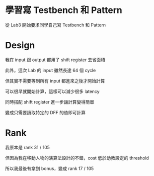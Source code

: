# 學習寫 Testbench 和 Pattern

從 Lab3 開始要求同學自己寫 Testbench 和 Pattern

# Design

我在 input 跟 output 都用了 shift register 去省面積

此外，這次 Lab 的 input 雖然長達 64 個 cycle

但其實不需要等到所有 input 都進來之後才開始計算

可以很早就開始計算，這樣可以減少很多 latency

同時搭配 shift register 進一步讓計算變得簡單

變成只需要讀取特定的 DFF 的值即可計算

# Rank

我原本是 rank 31 / 105

但因為我在移動人物的演算法設計的不錯，cost 低於助教設定的 threshold

所以我最後有拿到 bonus，變成 rank 17 / 105
